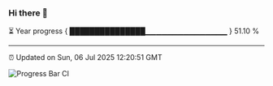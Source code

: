 ### Hi there 👋

⏳ Year progress { ███████████████▁▁▁▁▁▁▁▁▁▁▁▁▁▁▁ } 51.10 %

---

⏰ Updated on Sun, 06 Jul 2025 12:20:51 GMT

![Progress Bar CI](https://github.com/Shyam-Makwana/GitHub-Actions-Demo/workflows/Progress%20Bar%20CI/badge.svg)
